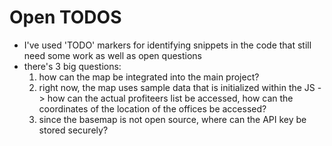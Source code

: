 # Open TODOS
- I've used 'TODO' markers for identifying snippets in the code that still need some work as well as open questions
- there's 3 big questions:
    1. how can the map be integrated into the main project?
    2. right now, the map uses sample data that is initialized within the JS -> how can the actual profiteers list be accessed, how can the coordinates of the location of the offices be accessed?
    3. since the basemap is not open source, where can the API key be stored securely?